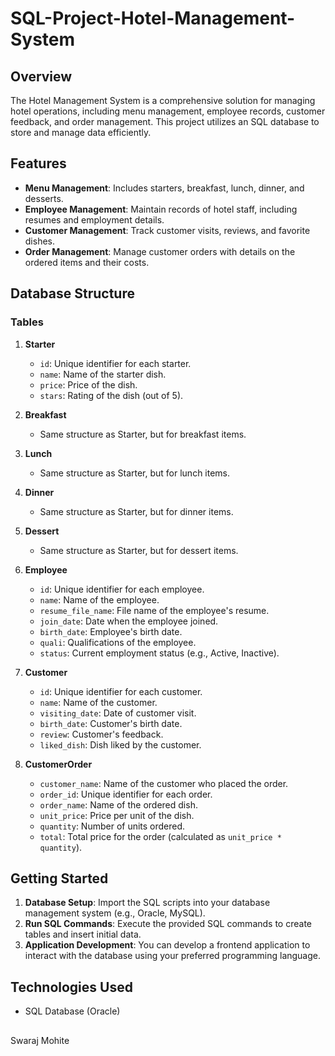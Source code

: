 # SQL-Project-Hotel-Management-System

## Overview

The Hotel Management System is a comprehensive solution for managing hotel operations, including menu management, employee records, customer feedback, and order management. This project utilizes an SQL database to store and manage data efficiently.

## Features

- **Menu Management**: Includes starters, breakfast, lunch, dinner, and desserts.
- **Employee Management**: Maintain records of hotel staff, including resumes and employment details.
- **Customer Management**: Track customer visits, reviews, and favorite dishes.
- **Order Management**: Manage customer orders with details on the ordered items and their costs.

## Database Structure

### Tables

1. **Starter**
   - `id`: Unique identifier for each starter.
   - `name`: Name of the starter dish.
   - `price`: Price of the dish.
   - `stars`: Rating of the dish (out of 5).

2. **Breakfast**
   - Same structure as Starter, but for breakfast items.

3. **Lunch**
   - Same structure as Starter, but for lunch items.

4. **Dinner**
   - Same structure as Starter, but for dinner items.

5. **Dessert**
   - Same structure as Starter, but for dessert items.

6. **Employee**
   - `id`: Unique identifier for each employee.
   - `name`: Name of the employee.
   - `resume_file_name`: File name of the employee's resume.
   - `join_date`: Date when the employee joined.
   - `birth_date`: Employee's birth date.
   - `quali`: Qualifications of the employee.
   - `status`: Current employment status (e.g., Active, Inactive).

7. **Customer**
   - `id`: Unique identifier for each customer.
   - `name`: Name of the customer.
   - `visiting_date`: Date of customer visit.
   - `birth_date`: Customer's birth date.
   - `review`: Customer's feedback.
   - `liked_dish`: Dish liked by the customer.

8. **CustomerOrder**
   - `customer_name`: Name of the customer who placed the order.
   - `order_id`: Unique identifier for each order.
   - `order_name`: Name of the ordered dish.
   - `unit_price`: Price per unit of the dish.
   - `quantity`: Number of units ordered.
   - `total`: Total price for the order (calculated as `unit_price * quantity`).



## Getting Started

1. **Database Setup**: Import the SQL scripts into your database management system (e.g., Oracle, MySQL).
2. **Run SQL Commands**: Execute the provided SQL commands to create tables and insert initial data.
3. **Application Development**: You can develop a frontend application to interact with the database using your preferred programming language.

## Technologies Used

- SQL Database (Oracle)
  
##

Swaraj Mohite 

##

